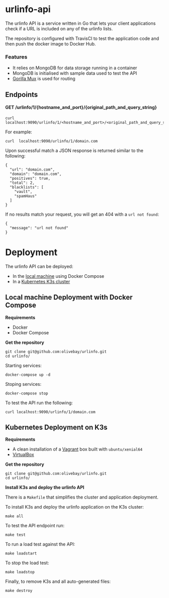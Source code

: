 # urlinfo-api

The urlinfo API is a service written in Go that lets your client applications check if a URL is included on any of the urlinfo lists.

The repository is configured with TravisCI to test the application code and then push the docker image to Docker Hub.


### Features

- It relies on MongoDB for data storage running in a container  
- MongoDB is initialised with sample data used to test the API
- [Gorilla Mux](https://github.com/gorilla/mux) is used for routing   


## Endpoints

#### GET /urlinfo/1/{hostname_and_port}/{original_path_and_query_string}

```
curl localhost:9090/urlinfo/1/<hostname_and_port>/<original_path_and_query_string>
```

For example: 

```
curl  localhost:9090/urlinfo/1/domain.com
```

Upon successful match a JSON response is returned similar to the following:

```
{
  "url": "domain.com",
  "domain": "domain.com",
  "positives": true,
  "total": 2,
  "blacklists": [
    "vault",
    "spamHaus"
  ]
}
```

If no results match your request, you will get an 404 with a `url not found`:

```
{
  "message": "url not found"
}
```

# Deployment

The urlinfo API can be deployed:
- In the [local machine](https://github.com/olivebay/urlinfo/blob/master/README.md#localhost-deployment) using Docker Compose   
- In a [Kubernetes K3s cluster](https://github.com/olivebay/urlinfo/blob/master/README.md#kubernetes-deployment)   


## Local machine Deployment with Docker Compose

**Requirements**

- Docker 
- Docker Compose 

**Get the repository**

```
git clone git@github.com:olivebay/urlinfo.git
cd urlinfo/
```

Starting services:

```
docker-compose up -d
```

Stoping services:

```
docker-compose stop
```

To test the API run the following:

```
curl localhost:9090/urlinfo/1/domain.com
```

## Kubernetes Deployment on K3s

**Requirements**

- A clean installation of a [Vagrant](https://www.vagrantup.com/downloads.html) box built with `ubuntu/xenial64`  
- [VirtualBox](https://www.virtualbox.org/wiki/Downloads)  


**Get the repository**

```
git clone git@github.com:olivebay/urlinfo.git
cd urlinfo/
```

**Install K3s and deploy the urlinfo API**

There is a `Makefile` that simplifies the cluster and application deployment.

To install K3s and deploy the urlinfo application on the K3s cluster:

```
make all
```

To test the API endpoint run: 

```
make test
```

To run a load test against the API:

```
make loadstart
```

To stop the load test:

```
make loadstop
```

Finally, to remove K3s and all auto-generated files:

```
make destroy
```